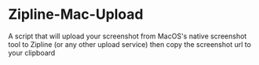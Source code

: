# Zipline-Mac-Upload
A script that will upload your screenshot from MacOS's native screenshot tool to Zipline (or any other upload service) then copy the screenshot url to your clipboard
